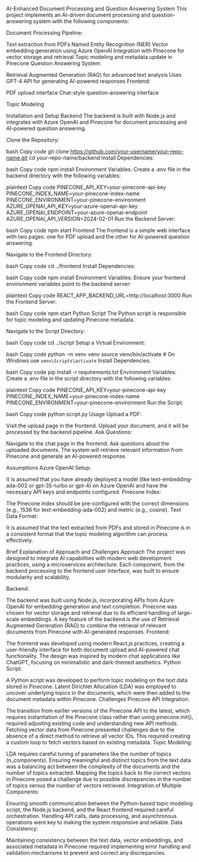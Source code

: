 AI-Enhanced Document Processing and Question Answering System
This project implements an AI-driven document processing and question-answering system with the following components:

Document Processing Pipeline:

Text extraction from PDFs
Named Entity Recognition (NER)
Vector embedding generation using Azure OpenAI
Integration with Pinecone for vector storage and retrieval
Topic modeling and metadata update in Pinecone
Question Answering System:

Retrieval Augmented Generation (RAG) for advanced text analysis
Uses GPT-4 API for generating AI-powered responses
Frontend:

PDF upload interface
Chat-style question-answering interface

Topic Modeling 

Installation and Setup
Backend
The backend is built with Node.js and integrates with Azure OpenAI and Pinecone for document processing and AI-powered question answering.

Clone the Repository:

bash
Copy code
git clone https://github.com/your-username/your-repo-name.git
cd your-repo-name/backend
Install Dependencies:

bash
Copy code
npm install
Environment Variables: Create a .env file in the backend directory with the following variables:

plaintext
Copy code
PINECONE_API_KEY=your-pinecone-api-key
PINECONE_INDEX_NAME=your-pinecone-index-name
PINECONE_ENVIRONMENT=your-pinecone-environment
AZURE_OPENAI_API_KEY=your-azure-openai-api-key
AZURE_OPENAI_ENDPOINT=your-azure-openai-endpoint
AZURE_OPENAI_API_VERSION=2024-02-01
Run the Backend Server:

bash
Copy code
npm start
Frontend
The frontend is a simple web interface with two pages: one for PDF upload and the other for AI-powered question answering.

Navigate to the Frontend Directory:

bash
Copy code
cd ../frontend
Install Dependencies:

bash
Copy code
npm install
Environment Variables: Ensure your frontend environment variables point to the backend server:

plaintext
Copy code
REACT_APP_BACKEND_URL=http://localhost:3000
Run the Frontend Server:

bash
Copy code
npm start
Python Script
The Python script is responsible for topic modeling and updating Pinecone metadata.

Navigate to the Script Directory:

bash
Copy code
cd ../script
Setup a Virtual Environment:

bash
Copy code
python -m venv venv
source venv/bin/activate  # On Windows use `venv\Scripts\activate`
Install Dependencies:

bash
Copy code
pip install -r requirements.txt
Environment Variables: Create a .env file in the script directory with the following variables:

plaintext
Copy code
PINECONE_API_KEY=your-pinecone-api-key
PINECONE_INDEX_NAME=your-pinecone-index-name
PINECONE_ENVIRONMENT=your-pinecone-environment
Run the Script:

bash
Copy code
python script.py
Usage
Upload a PDF:

Visit the upload page in the frontend.
Upload your document, and it will be processed by the backend pipeline.
Ask Questions:

Navigate to the chat page in the frontend.
Ask questions about the uploaded documents. The system will retrieve relevant information from Pinecone and generate an AI-powered response.

Assumptions
Azure OpenAI Setup:

It is assumed that you have already deployed a model (like text-embedding-ada-002 or gpt-35-turbo or gpt-4) on Azure OpenAI and have the necessary API keys and endpoints configured.
Pinecone Index:

The Pinecone index should be pre-configured with the correct dimensions (e.g., 1536 for text-embedding-ada-002) and metric (e.g., cosine).
Text Data Format:

It is assumed that the text extracted from PDFs and stored in Pinecone is in a consistent format that the topic modeling algorithm can process effectively.

Brief Explanation of Approach and Challenges
Approach
The project was designed to integrate AI capabilities with modern web development practices, using a microservices architecture. Each component, from the backend processing to the frontend user interface, was built to ensure modularity and scalability.

Backend:

The backend was built using Node.js, incorporating APIs from Azure OpenAI for embedding generation and text completion.
Pinecone was chosen for vector storage and retrieval due to its efficient handling of large-scale embeddings.
A key feature of the backend is the use of Retrieval Augmented Generation (RAG) to combine the retrieval of relevant documents from Pinecone with AI-generated responses.
Frontend:

The frontend was developed using modern React.js practices, creating a user-friendly interface for both document upload and AI-powered chat functionality.
The design was inspired by modern chat applications like ChatGPT, focusing on minimalistic and dark-themed aesthetics.
Python Script:

A Python script was developed to perform topic modeling on the text data stored in Pinecone.
Latent Dirichlet Allocation (LDA) was employed to uncover underlying topics in the documents, which were then added to the document metadata within Pinecone.
Challenges
Pinecone API Integration:

The transition from earlier versions of the Pinecone API to the latest, which requires instantiation of the Pinecone class rather than using pinecone.init(), required adjusting existing code and understanding new API methods.
Fetching vector data from Pinecone presented challenges due to the absence of a direct method to retrieve all vector IDs. This required creating a custom loop to fetch vectors based on existing metadata.
Topic Modeling:

LDA requires careful tuning of parameters like the number of topics (n_components). Ensuring meaningful and distinct topics from the text data was a balancing act between the complexity of the documents and the number of topics extracted.
Mapping the topics back to the correct vectors in Pinecone posed a challenge due to possible discrepancies in the number of topics versus the number of vectors retrieved.
Integration of Multiple Components:

Ensuring smooth communication between the Python-based topic modeling script, the Node.js backend, and the React frontend required careful orchestration. Handling API calls, data processing, and asynchronous operations were key to making the system responsive and reliable.
Data Consistency:

Maintaining consistency between the text data, vector embeddings, and associated metadata in Pinecone required implementing error handling and validation mechanisms to prevent and correct any discrepancies.
